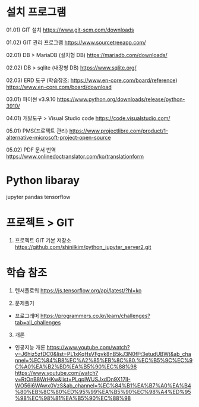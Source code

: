 # 설치 프로그램
01.01) GIT 설치
https://www.git-scm.com/downloads

01.02) GIT 관리 프로그램
https://www.sourcetreeapp.com/

02.01) DB > MariaDB (설치형 DB)
https://mariadb.com/downloads/

02.02) DB > sqlite (내장형 DB)
https://www.sqlite.org/

02.03) ERD 도구 (학습참조: https://www.en-core.com/board/reference)
https://www.en-core.com/board/download

03.01) 파이썬 v3.9.10
https://www.python.org/downloads/release/python-3910/

04.01) 개발도구 > Visual Studio code
https://code.visualstudio.com/

05.01) PMS(프로젝트 관리)
https://www.projectlibre.com/product/1-alternative-microsoft-project-open-source

05.02) PDF 문서 번역
https://www.onlinedoctranslator.com/ko/translationform

# Python libaray
jupyter
pandas
tensorflow

# 프로젝트 > GIT
1) 프로젝트 GIT 기본 저장소
https://github.com/shinilkim/python_jupyter_server2.git


# 학습 참조
01) 텐서플로워
https://js.tensorflow.org/api/latest/?hl=ko

2) 문제풀기
- 프로그래머
https://programmers.co.kr/learn/challenges?tab=all_challenges

3) 개론
- 인공지능 개론
https://www.youtube.com/watch?v=J6hiz5zfDC0&list=PL1xKqHsVFgvk8nB5kJ3N0fFt3etudUBWt&ab_channel=%EC%84%B8%EC%A2%85%EB%8C%80.%EC%B5%9C%EC%9C%A0%EA%B2%BD%EA%B5%90%EC%88%98
https://www.youtube.com/watch?v=RtOnB8WrHKw&list=PLqpIWUSJxdDn9X17lI-WO56i6WAwx0VzS&ab_channel=%EC%84%B1%EA%B7%A0%EA%B4%80%EB%8C%80%ED%95%99%EA%B5%90%EC%98%A4%ED%95%98%EC%98%81%EA%B5%90%EC%88%98